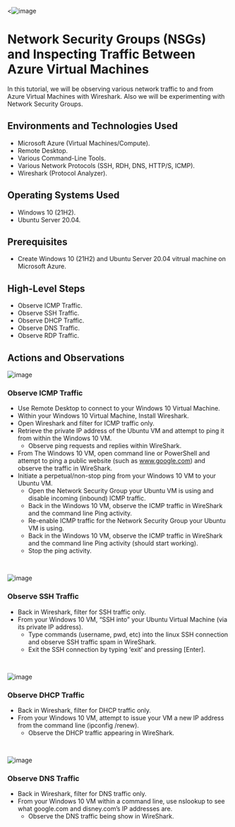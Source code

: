 
<![image](https://github.com/user-attachments/assets/7e283f2f-5787-4639-a16f-7cb02386d7fa) 
>
</p>

<h1>Network Security Groups (NSGs) and Inspecting Traffic Between Azure Virtual Machines</h1>
In this tutorial, we will be observing various network traffic to and from Azure Virtual Machines with Wireshark. Also we will be experimenting with Network Security Groups. <br />


<h2>Environments and Technologies Used</h2>

- Microsoft Azure (Virtual Machines/Compute).
- Remote Desktop.
- Various Command-Line Tools.
- Various Network Protocols (SSH, RDH, DNS, HTTP/S, ICMP).
- Wireshark (Protocol Analyzer).

<h2>Operating Systems Used </h2>

- Windows 10 (21H2).
- Ubuntu Server 20.04.

<h2>Prerequisites </h2>

- Create Windows 10 (21H2) and Ubuntu Server 20.04 vitrual machine on Microsoft Azure.

<h2>High-Level Steps</h2>

- Observe ICMP Traffic.
- Observe SSH Traffic.
- Observe DHCP Traffic.
- Observe DNS Traffic.
- Observe RDP Traffic.

<h2>Actions and Observations</h2>

![image](https://github.com/user-attachments/assets/3a3f70df-c69a-4057-9250-98069d2209b8)

</p>
<p>
<h3>Observe ICMP Traffic</h3>

- Use Remote Desktop to connect to your Windows 10 Virtual Machine.
- Within your Windows 10 Virtual Machine, Install Wireshark.
- Open Wireshark and filter for ICMP traffic only.
- Retrieve the private IP address of the Ubuntu VM and attempt to ping it from within the Windows 10 VM.
   - Observe ping requests and replies within WireShark.
- From The Windows 10 VM, open command line or PowerShell and attempt to ping a public website (such as www.google.com) and observe the traffic in WireShark.
- Initiate a perpetual/non-stop ping from your Windows 10 VM to your Ubuntu VM.
   - Open the Network Security Group your Ubuntu VM is using and disable incoming (inbound) ICMP traffic.
   - Back in the Windows 10 VM, observe the ICMP traffic in WireShark and the command line Ping activity.
   - Re-enable ICMP traffic for the Network Security Group your Ubuntu VM is using.
   - Back in the Windows 10 VM, observe the ICMP traffic in WireShark and the command line Ping activity (should start working).
   - Stop the ping activity.

</p>
<br />

![image](https://github.com/user-attachments/assets/f6dd01dc-7fc4-4531-a33d-f51adafbc31c)

</p>
<p>
<h3>Observe SSH Traffic</h3>

- Back in Wireshark, filter for SSH traffic only.
- From your Windows 10 VM, “SSH into” your Ubuntu Virtual Machine (via its private IP address).
   - Type commands (username, pwd, etc) into the linux SSH connection and observe SSH traffic spam in WireShark.
   - Exit the SSH connection by typing ‘exit’ and pressing [Enter].

</p>
<br />

![image](https://github.com/user-attachments/assets/4f85ed4b-182d-4357-8694-9f3d56480a25)

</p>
<p>
<h3>Observe DHCP Traffic</h3>

- Back in Wireshark, filter for DHCP traffic only.
- From your Windows 10 VM, attempt to issue your VM a new IP address from the command line (ipconfig /renew).
   - Observe the DHCP traffic appearing in WireShark.

</p>
<br />

![image](https://github.com/user-attachments/assets/55ca3439-27a3-4154-b440-f9feb45302b5)

</p>
<p>
<h3>Observe DNS Traffic</h3>

- Back in Wireshark, filter for DNS traffic only.
- From your Windows 10 VM within a command line, use nslookup to see what google.com and disney.com’s IP addresses are.
   - Observe the DNS traffic being show in WireShark.
